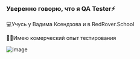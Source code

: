 ### Уверенно говорю, что я QA Tester⚡
💻Учусь у Вадима Ксендзова и в RedRover.School

👩‍💻Имею комерческий опыт тестирования

![image](https://user-images.githubusercontent.com/106345650/195435183-2b65e6f7-47ab-4889-8281-84b91b103d46.png)
<!--
**Vas9lisa/Vas9lisa** is a ✨ _special_ ✨ repository because its `README.md` (this file) appears on your GitHub profile.

Here are some ideas to get you started:

- 🔭 I’m currently working on ...
- 🌱 I’m currently learning ...
- 👯 I’m looking to collaborate on ...
- 🤔 I’m looking for help with ...
- 💬 Ask me about ...
- 📫 How to reach me: ...
- 😄 Pronouns: ...
- ⚡ Fun fact: ...
-->
